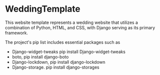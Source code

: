 # WeddingTemplate
This website template represents a wedding website that utilizes a combination of Python, HTML, and CSS, with Django serving as its primary framework. 


The project's pip list includes essential packages such as <br>
      <ul> 
            <li>  Django-widget-tweaks       pip install Django-widget-tweaks<br></li>
            <li>   boto,                     pip install django-boto <br></li>
            <li>   Django-lockdown,          pip install django-lockdown <br></li>
            <li>   Django-storage.           pip install django-storages <br></li>
      </ul>
